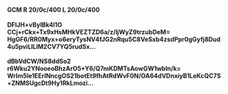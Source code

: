 #### GCM R 20/0c/400 L 20/0c/400
**DFlJH+vByIBk4l1O**<br/>**CCj+rCkx+Tx9xHsMHkVEZTZD6a/z/IjWyZ9trzubDeM=**<br/>**HgGF6/RR0Myx+o6eryTysNV4fJG2nRqu5C8VeSxb4zsdPpr0gGyfj8Dud4u5pviLlLlM2CV7YQ5rudSx...**<br/><br/>
**dBbVdCW/NS8ddSo2**<br/>**r6Wku2YNooeoBhzArO5+Y6/Q7mKDMTsAowGW1wbIn/k=**<br/>**WrIm5Ie1EErlNncgOS21botEt9fhAtRdWvF0N/OA64dVDnxiyB1LeKcQC7S+ZNMSUgcDt9Hy1RkLmozi...**
